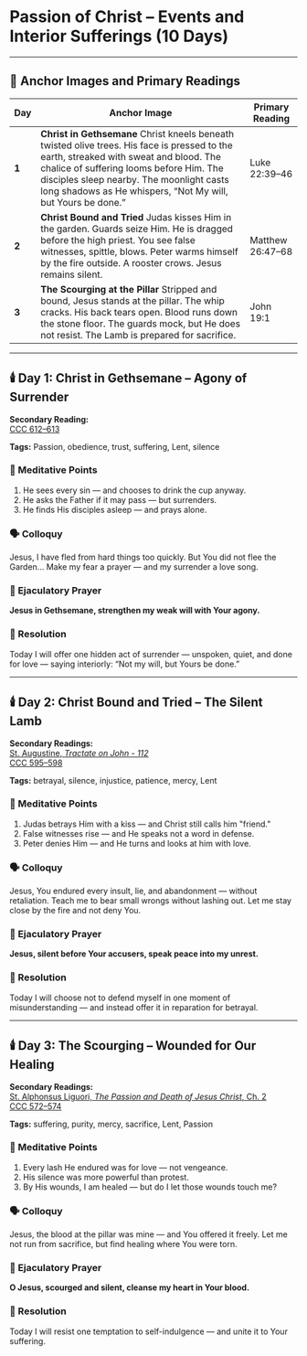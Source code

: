 # Passion of Christ – Events and Interior Sufferings (10 Days)

---

## 📜 Anchor Images and Primary Readings

| Day | Anchor Image | Primary Reading |
|-----|--------------|-----------------|
| **1** | **Christ in Gethsemane** Christ kneels beneath twisted olive trees. His face is pressed to the earth, streaked with sweat and blood. The chalice of suffering looms before Him. The disciples sleep nearby. The moonlight casts long shadows as He whispers, “Not My will, but Yours be done.” | Luke 22:39–46 |
| **2** | **Christ Bound and Tried** Judas kisses Him in the garden. Guards seize Him. He is dragged before the high priest. You see false witnesses, spittle, blows. Peter warms himself by the fire outside. A rooster crows. Jesus remains silent. | Matthew 26:47–68 |
| **3** | **The Scourging at the Pillar** Stripped and bound, Jesus stands at the pillar. The whip cracks. His back tears open. Blood runs down the stone floor. The guards mock, but He does not resist. The Lamb is prepared for sacrifice. | John 19:1 |

---

## 🕯️ Day 1: Christ in Gethsemane – Agony of Surrender

**Secondary Reading:**  
[CCC 612–613](https://www.vatican.va/archive/ENG0015/__P1O.HTM)

**Tags:** Passion, obedience, trust, suffering, Lent, silence

### 🎯 Meditative Points

1. He sees every sin — and chooses to drink the cup anyway.  
2. He asks the Father if it may pass — but surrenders.  
3. He finds His disciples asleep — and prays alone.

### 🗣️ Colloquy  

Jesus, I have fled from hard things too quickly. But You did not flee the Garden... Make my fear a prayer — and my surrender a love song.

### 💬 Ejaculatory Prayer  

**Jesus in Gethsemane, strengthen my weak will with Your agony.**

### 🔨 Resolution  

Today I will offer one hidden act of surrender — unspoken, quiet, and done for love — saying interiorly: “Not my will, but Yours be done.”

---

## 🕯️ Day 2: Christ Bound and Tried – The Silent Lamb

**Secondary Readings:**  
[St. Augustine, *Tractate on John - 112*](https://www.newadvent.org/fathers/1701112.htm)  
[CCC 595–598](https://www.vatican.va/archive/ENG0015/__P1O.HTM)

**Tags:** betrayal, silence, injustice, patience, mercy, Lent

### 🎯 Meditative Points

1. Judas betrays Him with a kiss — and Christ still calls him "friend."  
2. False witnesses rise — and He speaks not a word in defense.  
3. Peter denies Him — and He turns and looks at him with love.

### 🗣️ Colloquy  

Jesus, You endured every insult, lie, and abandonment — without retaliation. Teach me to bear small wrongs without lashing out. Let me stay close by the fire and not deny You.

### 💬 Ejaculatory Prayer  

**Jesus, silent before Your accusers, speak peace into my unrest.**

### 🔨 Resolution  

Today I will choose not to defend myself in one moment of misunderstanding — and instead offer it in reparation for betrayal.

---

## 🕯️ Day 3: The Scourging – Wounded for Our Healing

**Secondary Readings:**  
[St. Alphonsus Liguori, *The Passion and Death of Jesus Christ*, Ch. 2](https://www.saintsbooks.net/books/St.%20Alphonsus%20Maria%20de%20Liguori%20-%20The%20Passion%20and%20the%20Death%20of%20Jesus%20Christ.pdf)  
[CCC 572–574](https://www.vatican.va/archive/ENG0015/__P1M.HTM)

**Tags:** suffering, purity, mercy, sacrifice, Lent, Passion

### 🎯 Meditative Points

1. Every lash He endured was for love — not vengeance.  
2. His silence was more powerful than protest.  
3. By His wounds, I am healed — but do I let those wounds touch me?

### 🗣️ Colloquy  

Jesus, the blood at the pillar was mine — and You offered it freely. Let me not run from sacrifice, but find healing where You were torn.

### 💬 Ejaculatory Prayer  

**O Jesus, scourged and silent, cleanse my heart in Your blood.**

### 🔨 Resolution  

Today I will resist one temptation to self-indulgence — and unite it to Your suffering.
